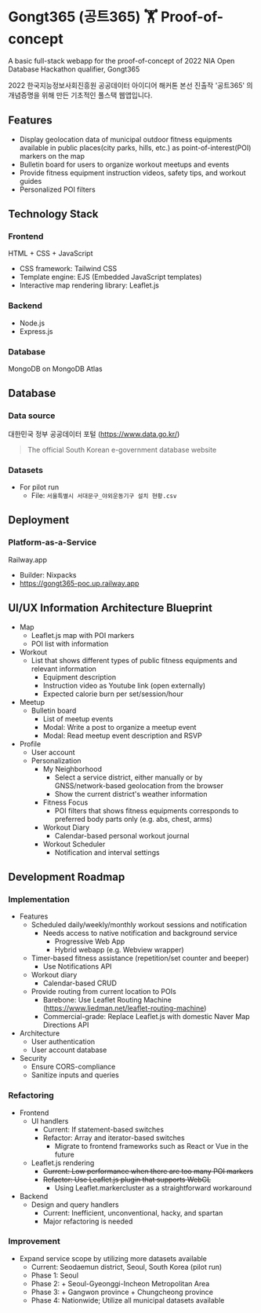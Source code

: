 # Gongt365 (공트365) 🏋️ Proof-of-concept
A basic full-stack webapp for the proof-of-concept of 2022 NIA Open Database Hackathon qualifier, Gongt365

2022 한국지능정보사회진흥원 공공데이터 아이디어 해커톤 본선 진출작 '공트365' 의 개념증명을 위해 만든 기초적인 풀스택 웹앱입니다.

## Features 
- Display geolocation data of municipal outdoor fitness equipments available in public places(city parks, hills, etc.) as point-of-interest(POI) markers on the map
- Bulletin board for users to organize workout meetups and events
- Provide fitness equipment instruction videos, safety tips, and workout guides
- Personalized POI filters

## Technology Stack 
### Frontend
HTML + CSS + JavaScript
- CSS framework: Tailwind CSS
- Template engine: EJS (Embedded JavaScript templates)
- Interactive map rendering library: Leaflet.js

### Backend
- Node.js
- Express.js 

### Database
MongoDB on MongoDB Atlas

## Database 
### Data source
대한민국 정부 공공데이터 포털 (https://www.data.go.kr/)
> The official South Korean e-government database website
    
### Datasets
- For pilot run
    - File: `서울특별시 서대문구_야외운동기구 설치 현황.csv`

## Deployment
### Platform-as-a-Service
Railway.app
  - Builder: Nixpacks
  - https://gongt365-poc.up.railway.app

## UI/UX Information Architecture Blueprint
- Map 
    - Leaflet.js map with POI markers
    - POI list with information
- Workout 
    - List that shows different types of public fitness equipments and relevant information
        - Equipment description
        - Instruction video as Youtube link (open externally)
        - Expected calorie burn per set/session/hour
- Meetup 
    - Bulletin board
        - List of meetup events
        - Modal: Write a post to organize a meetup event
        - Modal: Read meetup event description and RSVP
- Profile 
    - User account
    - Personalization
        - My Neighborhood
            - Select a service district, either manually or by GNSS/network-based geolocation from the browser
            - Show the current district's weather information
        - Fitness Focus
            - POI filters that shows fitness equipments corresponds to preferred body parts only (e.g. abs, chest, arms)
        - Workout Diary
            - Calendar-based personal workout journal
        - Workout Scheduler
            - Notification and interval settings

## Development Roadmap
### Implementation 
- Features
    - Scheduled daily/weekly/monthly workout sessions and notification
        - Needs access to native notification and background service
            - Progressive Web App
            - Hybrid webapp (e.g. Webview wrapper)
    - Timer-based fitness assistance (repetition/set counter and beeper)
        - Use Notifications API
    - Workout diary
        - Calendar-based CRUD
    - Provide routing from current location to POIs
        - Barebone: Use Leaflet Routing Machine (https://www.liedman.net/leaflet-routing-machine)
        - Commercial-grade: Replace Leaflet.js with domestic Naver Map Directions API
- Architecture
    - User authentication
    - User account database
- Security
    - Ensure CORS-compliance
    - Sanitize inputs and queries

### Refactoring
- Frontend
    - UI handlers
        - Current: If statement-based switches
        - Refactor: Array and iterator-based switches
            - Migrate to frontend frameworks such as React or Vue in the future
    - Leaflet.js rendering
        - ~~Current: Low performance when there are too many POI markers~~
        - ~~Refactor: Use Leaflet.js plugin that supports WebGL~~
            - Using Leaflet.markercluster as a straightforward workaround
- Backend
    - Design and query handlers
        - Current: Inefficient, unconventional, hacky, and spartan
        - Major refactoring is needed

### Improvement
- Expand service scope by utilizing more datasets available
    - Current: Seodaemun district, Seoul, South Korea (pilot run)
    - Phase 1: Seoul
    - Phase 2: + Seoul-Gyeonggi-Incheon Metropolitan Area
    - Phase 3: + Gangwon province + Chungcheong province
    - Phase 4: Nationwide; Utilize all municipal datasets available        

